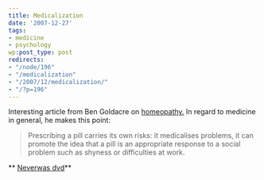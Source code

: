 ```yaml
---
title: Medicalization
date: '2007-12-27'
tags:
- medicine
- psychology
wp:post_type: post
redirects:
- "/node/196"
- "/medicalization"
- "/2007/12/medicalization/"
- "/?p=196"
---
```


Interesting article from Ben Goldacre on [homeopathy.](http://www.dailymail.co.uk/pages/live/articles/health/healthmain.html?in_article_id=496612&in_page_id=1774) In regard to medicine in general, he makes this point:

>

> Prescribing a pill carries its own risks: it medicalises problems, it can promote the idea that a pill is an appropriate response to a social problem such as shyness or difficulties at work.

** [Neverwas dvd](http://time-travel.com/?neverwas)**
